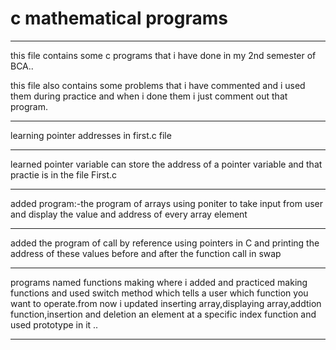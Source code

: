  # c mathematical programs 

---------------------------------------------------------------------------------
this file contains some c programs that i have done in my 2nd semester of BCA..

this file also contains some problems that i have commented and i used them during practice and when i done them i just comment out that program.

------------------------------------------------------------------------------------

learning pointer addresses in first.c file 

------------------------------------------------------------------------------------

learned pointer variable can store the address of a pointer variable and that practie is in the file First.c

------------------------------------------------------------------------------------

added program:-the program of arrays using poniter to take input from user and display the value and address of every array element

------------------------------------------------------------------------------------


added the program of call by reference using pointers in C and printing the address of these values before and after the function call in swap

------------------------------------------------------------------------------------

programs named functions making where i added and practiced making functions and used switch method which tells a user which function you want to operate.from now i updated inserting array,displaying array,addtion function,insertion and deletion an element at a  specific index function and used prototype in it ..

------------------------------------------------------------------------------------


